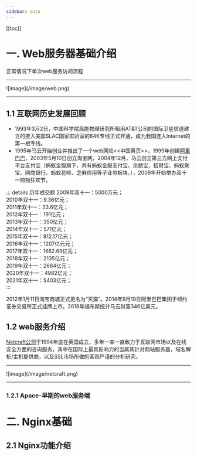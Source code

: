 ```yaml
---
sidebar: auto
---
```



[[toc]]

# 一. Web服务器基础介绍
正常情况下单次web服务访问流程
<hr/>
![image](/image/web.png)
<hr/>

## 1.1 互联网历史发展回顾
- 1993年3月2日，中国科学院高能物理研究所租用AT&T公司的国际卫星信道建立的接入美国SLAC国家实验室的64K专线正式开通，成为我国连入Internet的第一根专线。
- 1995年马云开始创业并推出了一个web网站<<中国黄页>>，1999年创建[阿里巴巴](https://www.alibabagroup.com)，2003年5月10日创立淘宝网，2004年12月，马云创立第三方网上支付平台支付宝（蚂蚁金服旗下，共有蚂蚁金服支付宝、余额宝、招财宝、蚂蚁聚宝、网商银行、蚂蚁花呗、芝麻信用等子业务板块。），2009年开始举办双十一购物狂欢节。

::: details 历年成交额
2009年双十一：5000万元； <br>
2010年双十一：9.36亿元； <br>
2011年双十一：33.6亿元； <br>
2012年双十一：191亿元； <br>
2013年双十一：350亿元； <br>
2014年双十一：571亿元； <br>
2015年双十一：912.17亿元； <br>
2016年双十一：1207亿元元； <br>
2017年双十一：1682.69亿元； <br>
2018年双十一：2135亿元； <br>
2019年双十一：2684亿元； <br>
2020年双十一：4982亿元； <br>
2021年双十一：5403亿元； <br>
:::

2012年1月11日淘宝商城正式更名为“天猫”。2014年9月19日阿里巴巴集团于纽约证券交易所正式挂牌上市。2018年福布斯统计马云财富346亿美元。

## 1.2 web服务介绍
[Netcraft公司](https://news.netcraft.com)于1994年底在英国成立，多年一来一直致力于互联网市场以及在线安全方面的咨询服务，其中在国际上最具影响力的当属其针对网站服务器，域名解析/主机提供商，以及SSL市场所做的客观严谨的分析研究。
<hr/>
![image](/image/netcraft.png)
<hr/>

### 1.2.1 Apace-早期的web服务端





# 二. Nginx基础
## 2.1 Nginx功能介绍
